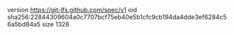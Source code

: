 version https://git-lfs.github.com/spec/v1
oid sha256:22844309604a0c7707bcf75eb40e5b1cfc9cb194da4dde3ef6284c56a5bd84a5
size 1328
